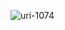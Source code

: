![uri-1074](https://user-images.githubusercontent.com/62181222/99337184-02b78680-28ac-11eb-9d8b-e740aeb214ea.png)
